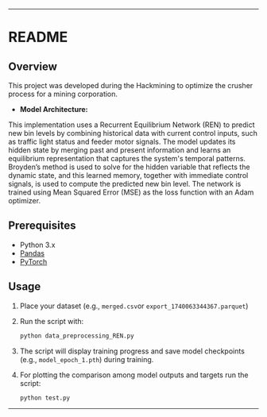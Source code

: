 
---

# README

## Overview

This project was developed during the Hackmining to optimize the crusher process for a mining corporation. 

- **Model Architecture:**  

This implementation uses a Recurrent Equilibrium Network (REN) to predict new bin levels by combining historical data with current control inputs, such as traffic light status and feeder motor signals. The model updates its hidden state by merging past and present information and learns an equilibrium representation that captures the system's temporal patterns. Broyden’s method is used to solve for the hidden variable that reflects the dynamic state, and this learned memory, together with immediate control signals, is used to compute the predicted new bin level. The network is trained using Mean Squared Error (MSE) as the loss function with an Adam optimizer.


## Prerequisites

- Python 3.x
- [Pandas](https://pandas.pydata.org/)
- [PyTorch](https://pytorch.org/)



## Usage

1. Place your dataset (e.g., `merged.csv`or `export_1740063344367.parquet`)
2. Run the script with:
   ```bash
   python data_preprocessing_REN.py
   ```
3. The script will display training progress and save model checkpoints (e.g., `model_epoch_1.pth`) during training.

4. For plotting the comparison among model outputs and targets run the script:
    ```bash
   python test.py
   ```
---

